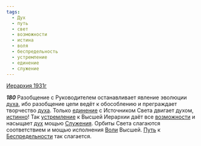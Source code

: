 ```yaml
---
tags:
  - Дух
  - путь
  - свет
  - возможности
  - истина
  - воля
  - беспредельность
  - устремление
  - единение
  - служение
---
```


[Иерархия 1931г](/agni/1931)

___180___
Разобщение с Руководителем останавливает явление эволюции [духа](/tag/#Дух), ибо разобщение цепи ведёт к обособлению и преграждает творчество [духа](/tag/#Дух). Только [единение](/tag/#единение) с Источником Света двигает духом, [истинно](/tag/#истина)! Так [устремление](/tag/#устремление) к Высшей Иерархии даёт все [возможности](/tag/#возможности) и насыщает [дух](/tag/#Дух) мощью [Служения](/tag/#служение). Орбиты Света слагаются соответствием и мощью исполнения [Воли](/tag/#воля) Высшей. [Путь](/tag/#путь) к [Беспредельности](/tag/#беспредельность) так слагается.   

